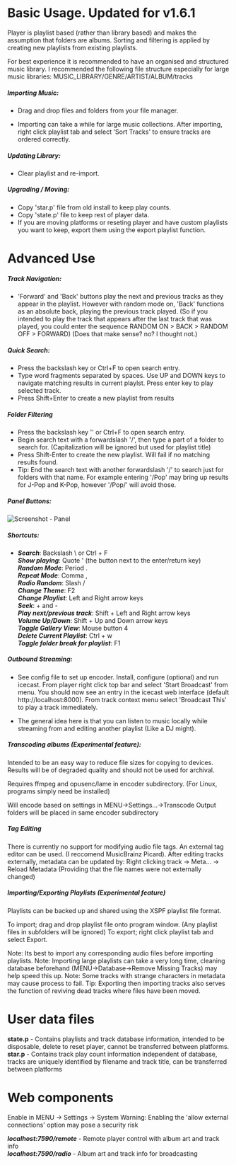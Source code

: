 Basic Usage. Updated for v1.6.1
===========

Player is playlist based (rather than library based) and makes the assumption that folders are albums.  Sorting and filtering is applied by creating new playlists from existing playlists. 

For best experience it is recommended to have an organised and structured music library. I  recommended the following file structure especially for large music libraries: MUSIC_LIBRARY/GENRE/ARTIST/ALBUM/tracks

##### Importing Music:

- Drag and drop files and folders from your file manager.

- Importing can take a while for large music collections. After importing, right click playlist tab and select 'Sort Tracks' to ensure tracks are ordered correctly.


##### Updating Library:

- Clear playlist and re-import.


##### Upgrading / Moving:

- Copy 'star.p' file from old install to keep play counts.
- Copy 'state.p' file to keep rest of player data. 
- If you are moving platforms or reseting player and have custom playlists you want to keep, export them using the export playlist function.


Advanced Use
============

##### Track Navigation:

- 'Forward' and 'Back' buttons play the next and previous tracks as they appear in the playlist. However with random mode on, 'Back' functions as an absolute back, playing the previous track played. (So if you intended to play the track that appears after the last track that was played, you could enter the sequence RANDOM ON > BACK > RANDOM OFF > FORWARD) (Does that make sense? no? I thought not.)


##### Quick Search:

- Press the backslash key or Ctrl+F to open search entry.
- Type word fragments separated by spaces. Use UP and DOWN keys to navigate matching results in current playlst. Press enter key to play selected track.
- Press Shift+Enter to create a new playlist from results


##### Folder Filtering

- Press the backslash key '\' or Ctrl+F to open search entry.
- Begin search text with a forwardslash '/', then type a part of a folder to search for. (Capitalization will be ignored but used for playlist title)
- Press Shift-Enter to create the new playlist. Will fail if no matching results found.
- Tip: End the search text with another forwardslash '/' to search just for folders with that name. For example entering '/Pop' may bring up results for J-Pop and K-Pop, however '/Pop/' will avoid those.


##### Panel Buttons:

![Screenshot - Panel](https://raw.githubusercontent.com/Taiko2k/tauonmb/master/docs/panel-guide.png)

##### Shortcuts:

- ***Search***: Backslash \ or Ctrl + F  
***Show playing***: Quote ' (the button next to the enter/return key)   
***Random Mode***: Period .   
***Repeat Mode***: Comma ,   
***Radio Random***: Slash /  
***Change Theme***: F2   
***Change Playlist***: Left and Right arrow keys  
***Seek***: + and -   
***Play next/previous track***: Shift + Left and Right arrow keys   
***Volume Up/Down***: Shift + Up and Down arrow keys   
***Toggle Gallery View***: Mouse button 4   
***Delete Current Playlist***: Ctrl + w   
***Toggle folder break for playlist***: F1


##### Outbound Streaming:

- See config file to set up encoder. Install, configure (optional) and run icecast. From player right click top bar and
select 'Start Broadcast' from menu. You should now see an entry in the icecast web interface (default http://localhost:8000). From track context menu select 'Broadcast This'
to play a track immediately.

- The general idea here is that you can listen to music locally while streaming from and editing another playlist (Like a DJ might).


##### Transcoding albums (Experimental feature):

Intended to be an easy way to reduce file sizes for copying to devices. Results will be of degraded quality and should not be used for archival.

Requires ffmpeg and opusenc/lame in encoder subdirectory. (For Linux, programs simply need be installed)

Will encode based on settings in MENU->Settings...->Transcode
Output folders will be placed in same encoder subdirectory


##### Tag Editing

There is currently no support for modifying audio file tags.
An external tag editor can be used. (I reccomend MusicBrainz Picard). 
After editing tracks externally, metadata can be updated by: Right clicking track -> Meta... -> Reload Metadata (Providing that the file names were not externally changed)


##### Importing/Exporting Playlists (Experimental feature)

Playlists can be backed up and shared using the XSPF playlist file format. 

To import; drag and drop playlist file onto program window. (Any playlist files in subfolders will be ignored)
To export; right click playlist tab and select Export.

Note: Its best to import any corresponding audio files before importing playlists.
Note: Importing large playlists can take a very long time, cleaning database beforehand (MENU->Database->Remove Missing Tracks) may help speed this up.
Note: Some tracks with strange characters in metadata may cause process to fail.
Tip: Exporting then importing tracks also serves the function of reviving dead tracks where files have been moved.


User data files
================

**state.p** - Contains playlists and track database information, intended to be disposable, delete to reset player, cannot be transferred between platforms.  
**star.p**  - Contains track play count information independent of database, tracks are uniquely identified by filename and track title, can be transferred between platforms

Web components 
=================================

Enable in MENU -> Settings -> System 
Warning: Enabling the 'allow external connections' option may pose a security risk

***localhost:7590/remote*** - Remote player control with album art and track info  
***localhost:7590/radio*** - Album art and track info for broadcasting

